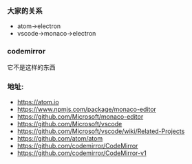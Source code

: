 ### 大家的关系

- atom->electron
- vscode->monaco->electron

### codemirror

它不是这样的东西

### 地址:

- https://atom.io
- https://www.npmjs.com/package/monaco-editor
- https://github.com/Microsoft/monaco-editor
- https://github.com/Microsoft/vscode
- https://github.com/Microsoft/vscode/wiki/Related-Projects
- https://github.com/atom/atom
- https://github.com/codemirror/CodeMirror
- https://github.com/codemirror/CodeMirror-v1